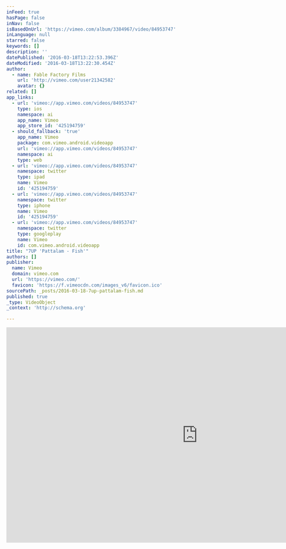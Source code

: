 ```yaml
---
inFeed: true
hasPage: false
inNav: false
isBasedOnUrl: 'https://vimeo.com/album/3384967/video/84953747'
inLanguage: null
starred: false
keywords: []
description: ''
datePublished: '2016-03-18T13:22:53.396Z'
dateModified: '2016-03-18T13:22:30.454Z'
author:
  - name: Fable Factory Films
    url: 'http://vimeo.com/user21342582'
    avatar: {}
related: []
app_links:
  - url: 'vimeo://app.vimeo.com/videos/84953747'
    type: ios
    namespace: ai
    app_name: Vimeo
    app_store_id: '425194759'
  - should_fallback: 'true'
    app_name: Vimeo
    package: com.vimeo.android.videoapp
    url: 'vimeo://app.vimeo.com/videos/84953747'
    namespace: ai
    type: web
  - url: 'vimeo://app.vimeo.com/videos/84953747'
    namespace: twitter
    type: ipad
    name: Vimeo
    id: '425194759'
  - url: 'vimeo://app.vimeo.com/videos/84953747'
    namespace: twitter
    type: iphone
    name: Vimeo
    id: '425194759'
  - url: 'vimeo://app.vimeo.com/videos/84953747'
    namespace: twitter
    type: googleplay
    name: Vimeo
    id: com.vimeo.android.videoapp
title: "7UP 'Pattalam - Fish'"
authors: []
publisher:
  name: Vimeo
  domain: vimeo.com
  url: 'https://vimeo.com/'
  favicon: 'https://f.vimeocdn.com/images_v6/favicon.ico'
sourcePath: _posts/2016-03-18-7up-pattalam-fish.md
published: true
_type: VideoObject
_context: 'http://schema.org'

---
```

<iframe src="https://cdn.embedly.com/widgets/media.html?src=https%3A%2F%2Fplayer.vimeo.com%2Fvideo%2F84953747&amp;url=https%3A%2F%2Fvimeo.com%2F84953747&amp;image=http%3A%2F%2Fi.vimeocdn.com%2Fvideo%2F481999714_1280.jpg&amp;key=b7d04c9b404c499eba89ee7072e1c4f7&amp;type=text%2Fhtml&amp;schema=vimeo" width="1000" height="563" scrolling="no" frameborder="0" allowfullscreen="allowfullscreen" style=""></iframe>